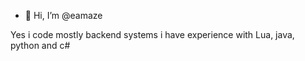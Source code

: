 - 👋 Hi, I’m @eamaze

Yes i code mostly backend systems i have experience with Lua, java, python and c#
